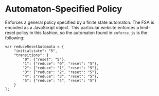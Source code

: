 # Automaton-Specified Policy

Enforces a general policy specified by a finite state automaton. The FSA is encoded as a JavaScript object. This particular website enforces a limit-reset policy in this fashion, so the automaton found in `enforce.js` is the following:

    var reduceResetAutomata = {
        "initialstate": "5",
        "transitions": {
            "0": {"reset": "5"},
            "1": {"reduce": "0", "reset": "5"},
            "2": {"reduce": "1", "reset": "5"},
            "3": {"reduce": "2", "reset": "5"},
            "4": {"reduce": "3", "reset": "5"},
            "5": {"reduce": "4", "reset": "5"}
        }
    };
